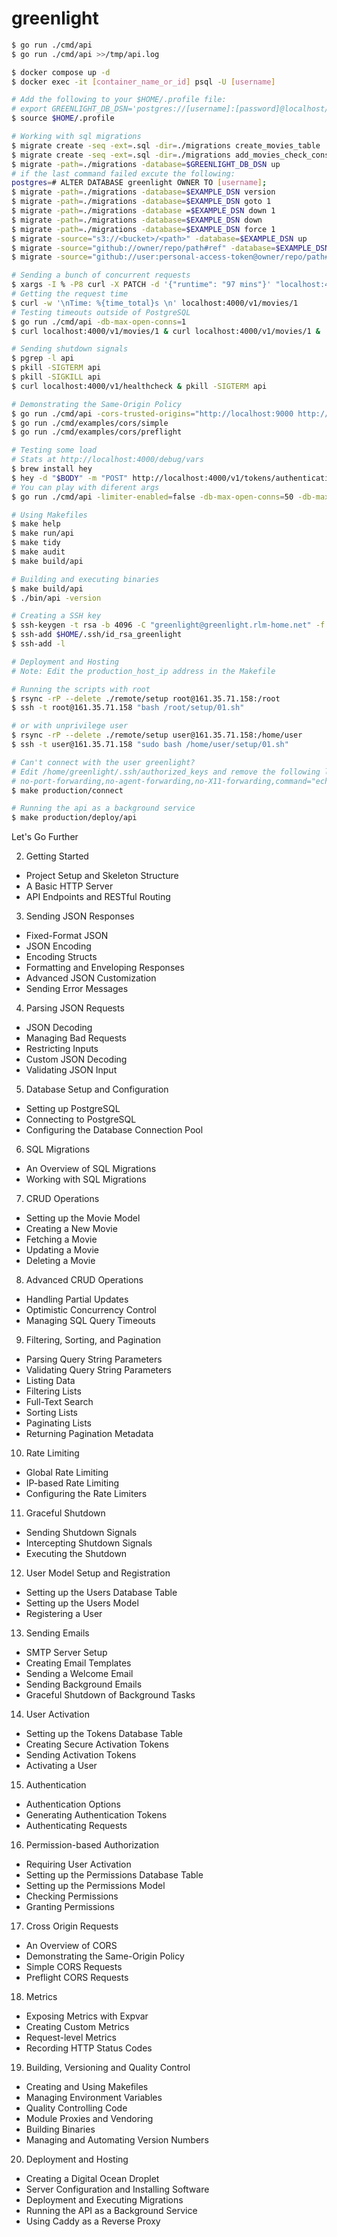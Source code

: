 # greenlight

```bash
$ go run ./cmd/api
$ go run ./cmd/api >>/tmp/api.log

$ docker compose up -d
$ docker exec -it [container_name_or_id] psql -U [username]

# Add the following to your $HOME/.profile file:
# export GREENLIGHT_DB_DSN='postgres://[username]:[password]@localhost/greenlight'
$ source $HOME/.profile

# Working with sql migrations
$ migrate create -seq -ext=.sql -dir=./migrations create_movies_table
$ migrate create -seq -ext=.sql -dir=./migrations add_movies_check_constraints
$ migrate -path=./migrations -database=$GREENLIGHT_DB_DSN up
# if the last command failed excute the following:
postgres=# ALTER DATABASE greenlight OWNER TO [username];
$ migrate -path=./migrations -database=$EXAMPLE_DSN version
$ migrate -path=./migrations -database=$EXAMPLE_DSN goto 1
$ migrate -path=./migrations -database =$EXAMPLE_DSN down 1
$ migrate -path=./migrations -database=$EXAMPLE_DSN down
$ migrate -path=./migrations -database=$EXAMPLE_DSN force 1
$ migrate -source="s3://<bucket>/<path>" -database=$EXAMPLE_DSN up
$ migrate -source="github://owner/repo/path#ref" -database=$EXAMPLE_DSN up
$ migrate -source="github://user:personal-access-token@owner/repo/path#ref" -database=$EXAMPLE_DSN up

# Sending a bunch of concurrent requests
$ xargs -I % -P8 curl -X PATCH -d '{"runtime": "97 mins"}' "localhost:4000/v1/movies/4" < <(printf '%s\n' {1..8})
# Getting the request time
$ curl -w '\nTime: %{time_total}s \n' localhost:4000/v1/movies/1
# Testing timeouts outside of PostgreSQL
$ go run ./cmd/api -db-max-open-conns=1
$ curl localhost:4000/v1/movies/1 & curl localhost:4000/v1/movies/1 &

# Sending shutdown signals
$ pgrep -l api
$ pkill -SIGTERM api
$ pkill -SIGKILL api
$ curl localhost:4000/v1/healthcheck & pkill -SIGTERM api

# Demonstrating the Same-Origin Policy
$ go run ./cmd/api -cors-trusted-origins="http://localhost:9000 http://localhost:9001"
$ go run ./cmd/examples/cors/simple
$ go run ./cmd/examples/cors/preflight

# Testing some load
# Stats at http://localhost:4000/debug/vars
$ brew install hey
$ hey -d "$BODY" -m "POST" http://localhost:4000/v1/tokens/authentication
# You can play with diferent args
$ go run ./cmd/api -limiter-enabled=false -db-max-open-conns=50 -db-max-idle-conns=50 -db-max-idle-time=20s -port=4000

# Using Makefiles
$ make help
$ make run/api
$ make tidy
$ make audit
$ make build/api

# Building and executing binaries
$ make build/api
$ ./bin/api -version

# Creating a SSH key
$ ssh-keygen -t rsa -b 4096 -C "greenlight@greenlight.rlm-home.net" -f $HOME/.ssh/id_rsa_greenlight
$ ssh-add $HOME/.ssh/id_rsa_greenlight
$ ssh-add -l

# Deployment and Hosting
# Note: Edit the production_host_ip address in the Makefile

# Running the scripts with root
$ rsync -rP --delete ./remote/setup root@161.35.71.158:/root
$ ssh -t root@161.35.71.158 "bash /root/setup/01.sh"

# or with unprivilege user
$ rsync -rP --delete ./remote/setup user@161.35.71.158:/home/user
$ ssh -t user@161.35.71.158 "sudo bash /home/user/setup/01.sh"

# Can't connect with the user greenlight?
# Edit /home/greenlight/.ssh/authorized_keys and remove the following line:
# no-port-forwarding,no-agent-forwarding,no-X11-forwarding,command="echo 'Please login as the user \"xxxx\" rather than the user \"greenlight\".';echo;sleep 10;exit 142"
$ make production/connect

# Running the api as a background service
$ make production/deploy/api
```

Let's Go Further

2. Getting Started

- Project Setup and Skeleton Structure
- A Basic HTTP Server
- API Endpoints and RESTful Routing

3. Sending JSON Responses

- Fixed-Format JSON
- JSON Encoding
- Encoding Structs
- Formatting and Enveloping Responses
- Advanced JSON Customization
- Sending Error Messages

4. Parsing JSON Requests

- JSON Decoding
- Managing Bad Requests
- Restricting Inputs
- Custom JSON Decoding
- Validating JSON Input

5. Database Setup and Configuration

- Setting up PostgreSQL
- Connecting to PostgreSQL
- Configuring the Database Connection Pool

6. SQL Migrations

- An Overview of SQL Migrations
- Working with SQL Migrations

7. CRUD Operations

- Setting up the Movie Model
- Creating a New Movie
- Fetching a Movie
- Updating a Movie
- Deleting a Movie

8. Advanced CRUD Operations

- Handling Partial Updates
- Optimistic Concurrency Control
- Managing SQL Query Timeouts

9. Filtering, Sorting, and Pagination

- Parsing Query String Parameters
- Validating Query String Parameters
- Listing Data
- Filtering Lists
- Full-Text Search
- Sorting Lists
- Paginating Lists
- Returning Pagination Metadata

10. Rate Limiting

- Global Rate Limiting
- IP-based Rate Limiting
- Configuring the Rate Limiters

11. Graceful Shutdown

- Sending Shutdown Signals
- Intercepting Shutdown Signals
- Executing the Shutdown

12. User Model Setup and Registration

- Setting up the Users Database Table
- Setting up the Users Model
- Registering a User

13. Sending Emails

- SMTP Server Setup
- Creating Email Templates
- Sending a Welcome Email
- Sending Background Emails
- Graceful Shutdown of Background Tasks

14. User Activation

- Setting up the Tokens Database Table
- Creating Secure Activation Tokens
- Sending Activation Tokens
- Activating a User

15. Authentication

- Authentication Options
- Generating Authentication Tokens
- Authenticating Requests

16. Permission-based Authorization

- Requiring User Activation
- Setting up the Permissions Database Table
- Setting up the Permissions Model
- Checking Permissions
- Granting Permissions

17. Cross Origin Requests

- An Overview of CORS
- Demonstrating the Same-Origin Policy
- Simple CORS Requests
- Preflight CORS Requests

18. Metrics

- Exposing Metrics with Expvar
- Creating Custom Metrics
- Request-level Metrics
- Recording HTTP Status Codes

19. Building, Versioning and Quality Control

- Creating and Using Makefiles
- Managing Environment Variables
- Quality Controlling Code
- Module Proxies and Vendoring
- Building Binaries
- Managing and Automating Version Numbers

20. Deployment and Hosting

- Creating a Digital Ocean Droplet
- Server Configuration and Installing Software
- Deployment and Executing Migrations
- Running the API as a Background Service
- Using Caddy as a Reverse Proxy
